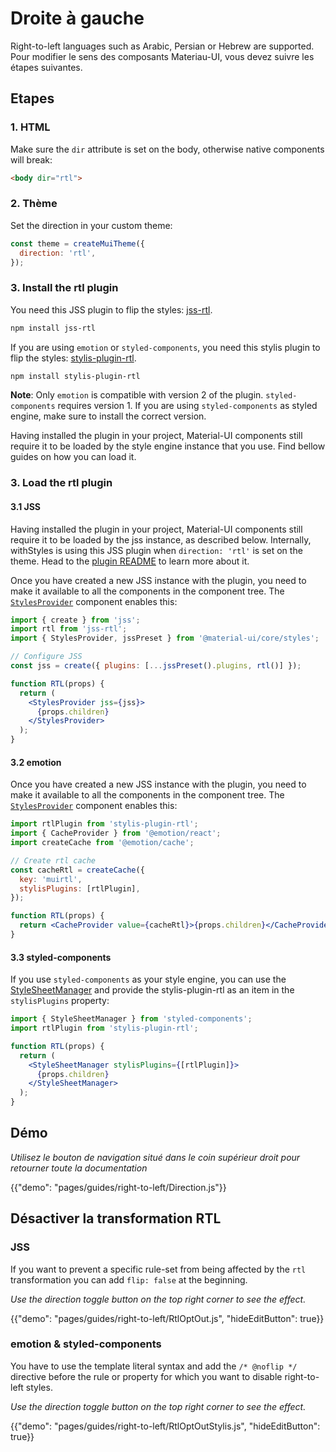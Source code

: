 # Droite à gauche

<p class="description">Right-to-left languages such as Arabic, Persian or Hebrew are supported. Pour modifier le sens des composants Materiau-UI, vous devez suivre les étapes suivantes.</p>

## Etapes

### 1. HTML

Make sure the `dir` attribute is set on the body, otherwise native components will break:

```html
<body dir="rtl">
```

### 2. Thème

Set the direction in your custom theme:

```js
const theme = createMuiTheme({
  direction: 'rtl',
});
```

### 3. Install the rtl plugin

You need this JSS plugin to flip the styles: [jss-rtl](https://github.com/alitaheri/jss-rtl).

```sh
npm install jss-rtl
```

If you are using `emotion` or `styled-components`, you need this stylis plugin to flip the styles: [stylis-plugin-rtl](https://github.com/styled-components/stylis-plugin-rtl).

```sh
npm install stylis-plugin-rtl
```

**Note**: Only `emotion` is compatible with version 2 of the plugin. `styled-components` requires version 1. If you are using `styled-components` as styled engine, make sure to install the correct version.

Having installed the plugin in your project, Material-UI components still require it to be loaded by the style engine instance that you use. Find bellow guides on how you can load it.

### 3. Load the rtl plugin

#### 3.1 JSS

Having installed the plugin in your project, Material-UI components still require it to be loaded by the jss instance, as described below. Internally, withStyles is using this JSS plugin when `direction: 'rtl'` is set on the theme. Head to the [plugin README](https://github.com/alitaheri/jss-rtl) to learn more about it.

Once you have created a new JSS instance with the plugin, you need to make it available to all the components in the component tree. The [`StylesProvider`](/styles/api/#stylesprovider) component enables this:

```jsx
import { create } from 'jss';
import rtl from 'jss-rtl';
import { StylesProvider, jssPreset } from '@material-ui/core/styles';

// Configure JSS
const jss = create({ plugins: [...jssPreset().plugins, rtl()] });

function RTL(props) {
  return (
    <StylesProvider jss={jss}>
      {props.children}
    </StylesProvider>
  );
}
```

#### 3.2 emotion

Once you have created a new JSS instance with the plugin, you need to make it available to all the components in the component tree. The [`StylesProvider`](/styles/api/#stylesprovider) component enables this:

```jsx
import rtlPlugin from 'stylis-plugin-rtl';
import { CacheProvider } from '@emotion/react';
import createCache from '@emotion/cache';

// Create rtl cache
const cacheRtl = createCache({
  key: 'muirtl',
  stylisPlugins: [rtlPlugin],
});

function RTL(props) {
  return <CacheProvider value={cacheRtl}>{props.children}</CacheProvider>;
}
```

#### 3.3 styled-components

If you use `styled-components` as your style engine, you can use the [StyleSheetManager](https://styled-components.com/docs/api#stylesheetmanager) and provide the stylis-plugin-rtl as an item in the `stylisPlugins` property:

```jsx
import { StyleSheetManager } from 'styled-components';
import rtlPlugin from 'stylis-plugin-rtl';

function RTL(props) {
  return (
    <StyleSheetManager stylisPlugins={[rtlPlugin]}>
      {props.children}
    </StyleSheetManager>
  );
}
```

## Démo

_Utilisez le bouton de navigation situé dans le coin supérieur droit pour retourner toute la documentation_

{{"demo": "pages/guides/right-to-left/Direction.js"}}

## Désactiver la transformation RTL

### JSS

If you want to prevent a specific rule-set from being affected by the `rtl` transformation you can add `flip: false` at the beginning.

_Use the direction toggle button on the top right corner to see the effect._

{{"demo": "pages/guides/right-to-left/RtlOptOut.js", "hideEditButton": true}}

### emotion & styled-components

You have to use the template literal syntax and add the `/* @noflip */` directive before the rule or property for which you want to disable right-to-left styles.

_Use the direction toggle button on the top right corner to see the effect._

{{"demo": "pages/guides/right-to-left/RtlOptOutStylis.js", "hideEditButton": true}}
